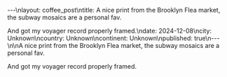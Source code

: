 ---\nlayout: coffee_post\ntitle: A nice print from the Brooklyn Flea market, the subway mosaics are a personal fav.

And got my voyager record properly framed.\ndate: 2024-12-08\ncity: Unknown\ncountry: Unknown\ncontinent: Unknown\npublished: true\n---\n\nA nice print from the Brooklyn Flea market, the subway mosaics are a personal fav.

And got my voyager record properly framed.